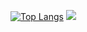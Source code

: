 [![Top Langs](https://github-readme-stats.vercel.app/api/top-langs/?username=Jocelyn409&theme=dark)](https://github.com/Jocelyn409/github-readme-stats)
<img src="https://cdn.jsdelivr.net/gh/devicons/devicon/icons/csharp/csharp-original.svg" />
